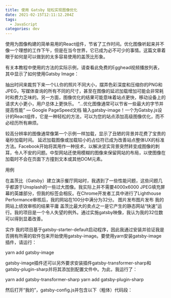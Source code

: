 ```yaml
---
title: 使用 Gatsby 轻松实现图像优化
date: 2021-02-15T12:11:12.204Z
tags:
  - JavaScript
categories: dev
---
```

使用为图像构建的简单易用的React组件，节省了工作时间。优化图像听起来并不像一个理想的工作下午，但是在当今世界，它已成为必不可少的事情。这篇文章着眼于如何是可以做到的太多容易使用的盖茨比形象。

有关本教程中使用的方法的实际示例，请查看此免费的Egghead视频播放列表，其中显示了如何使用Gatsby Image：

抽出时间来裁剪下来一个LL你的照片不同大小，摆弄色彩深度和压缩你的PNG和JPEG，写媒体查询的所有不同的尺寸，甚至在图像的延迟加载增加可能会非常耗时和费力乏味的。另一方面，图像优化的结果可能意味着站点更快，移动设备上的请求大小更小，用户总体上更快乐。
“…优化图像通常可以节省一些最大的字节并提高性能”
― Google PageSpeed文档
输入gatsby-image！一个为Gatsby.js设计的React组件，它是一种轻松的方法，可以为您的站点添加高级图像优化，而不必经历所有麻烦。

较高分辨率的图像通常像第一个示例一样加载，显示了丑陋的背景并花费了宝贵的毫秒加载时间。
延迟加载图像或加载较小的占位符已成为改善站点整体UX的标准方法。Facebook开始将其用作一种技术，以解决坚实背景突然转变成图像的刺耳，令人不安的问题。中型网站还使用模糊的图像来保留网站的布局，以使图像在加载时不会在页面下方撞到文本或其他DOM元素。

用例


在盖茨比（Gatsby）建立演示餐厅网站时，我遇到了一些性能问题，这些问题几乎都源于Unsplash的一些过大图像。我实际上并不需要4000x6000 JPEG填充屏幕的英雄部分，但我的<img>标签会相反。在Chrome开发者工具中进行了Lighthouse Performance审核后，我的网站在100分中满分为32分。
图片发布图片发布
我的网站上绩效审核的结果平庸
盖茨比最大的卖点之一是它产生的静态网站“快速”运行。我的项目是一个令人失望的例外。通过实施gatsby映像，我认为我的32位数可以得到显着改善。

实作
我的项目基于gatsby-starter-default启动程序，因此我通过安装并验证我是否拥有所需的软件包来开始使用gatsby-image。要使用yarn安装gatsby-image插件，请运行：

yarn add gatsby-image


gatsby-image插件还可以另外要求安装插件gatsby-transformer-sharp和gatsby-plugin-sharp并将其添加到配置文件中。为此，我运行了：

yarn add gatsby-transformer-sharp
yarn add gatsby-plugin-sharp

然后打开“我的”，gatsby-config.js并包含以下（粗体）代码段：

